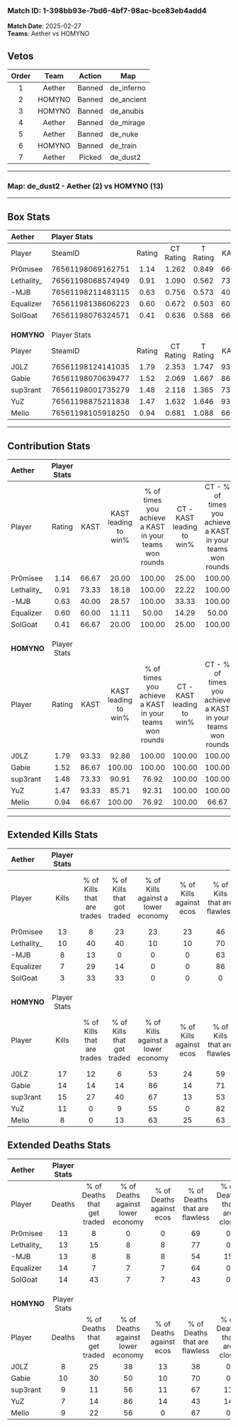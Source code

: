 ### Match ID: 1-398bb93e-7bd6-4bf7-98ac-bce83eb4add4  
**Match Date**: 2025-02-27  
**Teams**: Aether vs HOMYNO  

## Vetos  

| Order | Team | Action | Map |
| :---: | :--: | :----: | --- |
| 1 | Aether | Banned | de_inferno |
| 2 | HOMYNO | Banned | de_ancient |
| 3 | HOMYNO | Banned | de_anubis |
| 4 | Aether | Banned | de_mirage |
| 5 | Aether | Banned | de_nuke |
| 6 | HOMYNO | Banned | de_train |
| 7 | Aether | Picked | de_dust2 |

---  

### **Map**: de_dust2 - Aether (2) vs HOMYNO (13)  
---  

## Box Stats  

| **Aether** | Player Stats      |        |           |          |       |       |       |         |        |      |     |
| :- | :- | :-: | :-: | :-: | :-: | :-: | :-: | :-: | :-: | :-: | :-: |
| Player     | SteamID           | Rating | CT Rating | T Rating | KAST  |  ADR  | Kills | Assists | Deaths | K/D  | HS% |
| Pr0misee   | 76561198069162751 |  1.14  |   1.262   |  0.849   | 66.67 | 94.4  |  13   |    1    |   13   | 1.00 | 53  |
| Lethality_ | 76561198068574949 |  0.91  |   1.090   |  0.562   | 73.33 | 59.1  |  10   |    2    |   13   | 0.77 | 40  |
| -MJB       | 76561198211483115 |  0.63  |   0.756   |  0.573   | 40.00 | 82.3  |   8   |    2    |   13   | 0.62 | 62  |
| Equalizer  | 76561198138606223 |  0.60  |   0.672   |  0.503   | 60.00 | 55.5  |   7   |    3    |   14   | 0.50 | 28  |
| SolGoat    | 76561198076324571 |  0.41  |   0.636   |  0.588   | 66.67 | 46.9  |   3   |    6    |   14   | 0.21 | 33  |
|            |                   |        |           |          |       |       |       |         |        |      |     |
|            |                   |        |           |          |       |       |       |         |        |      |     |
|            |                   |        |           |          |       |       |       |         |        |      |     |
| **HOMYNO** | Player Stats      |        |           |          |       |       |       |         |        |      |     |
| Player     | SteamID           | Rating | CT Rating | T Rating | KAST  |  ADR  | Kills | Assists | Deaths | K/D  | HS% |
| J0LZ       | 76561198124141035 |  1.79  |   2.353   |  1.747   | 93.33 | 98.8  |  17   |    6    |   8    | 2.13 | 52  |
| Gabie      | 76561198070639477 |  1.52  |   2.069   |  1.667   | 86.67 | 100.9 |  14   |    7    |   10   | 1.40 | 64  |
| sup3rant   | 76561198001735279 |  1.48  |   2.118   |  1.365   | 73.33 | 99.5  |  15   |    3    |   9    | 1.67 | 60  |
| YuZ        | 76561198875211838 |  1.47  |   1.632   |  1.646   | 93.33 | 96.7  |  11   |    5    |   7    | 1.57 | 63  |
| Melio      | 76561198105918250 |  0.94  |   0.681   |  1.088   | 66.67 | 66.5  |   8   |    5    |   9    | 0.89 | 62  |
---  

## Contribution Stats  

| **Aether** | Player Stats |       |                      |                                                        |                           |                                                             |                          |                                                            |
| :- | :-: | :-: | :-: | :-: | :-: | :-: | :-: | :-: |
| Player     |    Rating    | KAST  | KAST leading to win% | % of times you achieve a KAST in your teams won rounds | CT - KAST leading to win% | CT - % of times you achieve a KAST in your teams won rounds | T - KAST leading to win% | T - % of times you achieve a KAST in your teams won rounds |
| Pr0misee   |     1.14     | 66.67 |        20.00         |                         100.00                         |           25.00           |                           100.00                            |           0.00           |                            0.00                            |
| Lethality_ |     0.91     | 73.33 |        18.18         |                         100.00                         |           22.22           |                           100.00                            |           0.00           |                            0.00                            |
| -MJB       |     0.63     | 40.00 |        28.57         |                         100.00                         |           33.33           |                           100.00                            |           0.00           |                            0.00                            |
| Equalizer  |     0.60     | 60.00 |        11.11         |                         50.00                          |           14.29           |                            50.00                            |           0.00           |                            0.00                            |
| SolGoat    |     0.41     | 66.67 |        20.00         |                         100.00                         |           25.00           |                           100.00                            |           0.00           |                            0.00                            |
|            |              |       |                      |                                                        |                           |                                                             |                          |                                                            |
|            |              |       |                      |                                                        |                           |                                                             |                          |                                                            |
|            |              |       |                      |                                                        |                           |                                                             |                          |                                                            |
| **HOMYNO** | Player Stats |       |                      |                                                        |                           |                                                             |                          |                                                            |
| Player     |    Rating    | KAST  | KAST leading to win% | % of times you achieve a KAST in your teams won rounds | CT - KAST leading to win% | CT - % of times you achieve a KAST in your teams won rounds | T - KAST leading to win% | T - % of times you achieve a KAST in your teams won rounds |
| J0LZ       |     1.79     | 93.33 |        92.86         |                         100.00                         |          100.00           |                           100.00                            |          90.91           |                           100.00                           |
| Gabie      |     1.52     | 86.67 |        100.00        |                         100.00                         |          100.00           |                           100.00                            |          100.00          |                           100.00                           |
| sup3rant   |     1.48     | 73.33 |        90.91         |                         76.92                          |          100.00           |                           100.00                            |          87.50           |                           70.00                            |
| YuZ        |     1.47     | 93.33 |        85.71         |                         92.31                          |          100.00           |                           100.00                            |          81.82           |                           90.00                            |
| Melio      |     0.94     | 66.67 |        100.00        |                         76.92                          |          100.00           |                            66.67                            |          100.00          |                           80.00                            |
---  

## Extended Kills Stats  

| **Aether** | Player Stats |                            |                            |                                    |                         |                              |                                 |                                       |                    |           |
| :- | :-: | :-: | :-: | :-: | :-: | :-: | :-: | :-: | :-: | :-: |
| Player     |    Kills     | % of Kills that are trades | % of Kills that got traded | % of Kills against a lower economy | % of Kills against ecos | % of Kills that are flawless | % of Kills that are close duels | % of Kills that are assisted by flash | Pistol Round Kills | AWP Kills |
| Pr0misee   |      13      |             8              |             23             |                 23                 |           23            |              46              |                8                |                   0                   |         0          |     3     |
| Lethality_ |      10      |             40             |             40             |                 10                 |           10            |              70              |                0                |                   0                   |         2          |     2     |
| -MJB       |      8       |             13             |             0              |                 0                  |            0            |              63              |               13                |                  13                   |         0          |     1     |
| Equalizer  |      7       |             29             |             14             |                 0                  |            0            |              86              |                0                |                   0                   |         1          |     0     |
| SolGoat    |      3       |             33             |             33             |                 0                  |            0            |              0               |                0                |                   0                   |         0          |     0     |
|            |              |                            |                            |                                    |                         |                              |                                 |                                       |                    |           |
|            |              |                            |                            |                                    |                         |                              |                                 |                                       |                    |           |
|            |              |                            |                            |                                    |                         |                              |                                 |                                       |                    |           |
| **HOMYNO** | Player Stats |                            |                            |                                    |                         |                              |                                 |                                       |                    |           |
| Player     |    Kills     | % of Kills that are trades | % of Kills that got traded | % of Kills against a lower economy | % of Kills against ecos | % of Kills that are flawless | % of Kills that are close duels | % of Kills that are assisted by flash | Pistol Round Kills | AWP Kills |
| J0LZ       |      17      |             12             |             6              |                 53                 |           24            |              59              |                0                |                   0                   |         1          |     3     |
| Gabie      |      14      |             14             |             14             |                 86                 |           14            |              71              |                0                |                   0                   |         0          |     1     |
| sup3rant   |      15      |             27             |             40             |                 67                 |           13            |              53              |                0                |                  27                   |         0          |     1     |
| YuZ        |      11      |             0              |             9              |                 55                 |            0            |              82              |                9                |                   0                   |         2          |     2     |
| Melio      |      8       |             0              |             13             |                 63                 |           25            |              63              |               13                |                   0                   |         2          |     0     |
## Extended Deaths Stats  

| **Aether** | Player Stats |                             |                                   |                          |                               |                            |                           |               |
| :- | :-: | :-: | :-: | :-: | :-: | :-: | :-: | :-: |
| Player     |    Deaths    | % of Deaths that get traded | % of Deaths against lower economy | % of Deaths against ecos | % of Deaths that are flawless | % of Deaths that are close | % of Deaths while blinded | Deaths to AWP |
| Pr0misee   |      13      |              8              |                 0                 |            0             |              69               |             0              |             0             |       1       |
| Lethality_ |      13      |             15              |                 8                 |            8             |              77               |             0              |            15             |       0       |
| -MJB       |      13      |              8              |                 8                 |            8             |              54               |             15             |             0             |       1       |
| Equalizer  |      14      |              7              |                 7                 |            7             |              64               |             0              |             7             |       1       |
| SolGoat    |      14      |             43              |                 7                 |            7             |              43               |             0              |             7             |       2       |
|            |              |                             |                                   |                          |                               |                            |                           |               |
|            |              |                             |                                   |                          |                               |                            |                           |               |
|            |              |                             |                                   |                          |                               |                            |                           |               |
| **HOMYNO** | Player Stats |                             |                                   |                          |                               |                            |                           |               |
| Player     |    Deaths    | % of Deaths that get traded | % of Deaths against lower economy | % of Deaths against ecos | % of Deaths that are flawless | % of Deaths that are close | % of Deaths while blinded | Deaths to AWP |
| J0LZ       |      8       |             25              |                38                 |            13            |              38               |             0              |             0             |       0       |
| Gabie      |      10      |             30              |                50                 |            10            |              70               |             0              |             0             |       0       |
| sup3rant   |      9       |             11              |                56                 |            11            |              67               |             11             |             0             |       1       |
| YuZ        |      7       |             14              |                86                 |            14            |              43               |             14             |            14             |       1       |
| Melio      |      9       |             22              |                56                 |            0             |              67               |             0              |             0             |       1       |
